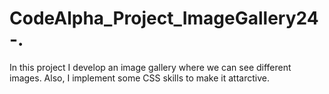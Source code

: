 # CodeAlpha_Project_ImageGallery24-.
In this project I develop an image gallery where we can see different images. Also, I implement some CSS skills to make it attarctive.
